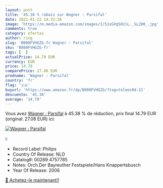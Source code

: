 ```yaml
---
layout: post
title: '45.38 % rabais sur Wagner : Parsifal'
date: 2021-01-22 14:32:16
image: 'https://m.media-amazon.com/images/I/51xGXqSOzlL._SL200_.jpg'
comments: true
category: ofertas
author: ring
slug: 'B000FVHGZG-fr Wagner : Parsifal'
sku: 'B000FVHGZG-fr'
tags: [  ]
actualPrice: 14.79 EUR
currency: EUR
price: 14.79
comparePrice: 27.08 EUR
prodname: 'Wagner : Parsifal'
country: 'fr'
flag: '🇫🇷'
buyurl: 'https://www.amazon.fr/dp/B000FVHGZG/?tag=tolees0d-21'
descuento: '45.38'
average: '14.79'
---
```


Vous avez [Wagner : Parsifal](https://www.amazon.fr/dp/B000FVHGZG/?tag=tolees0d-21)  à  45.38 % de réduction, prix final  14.79 EUR (original: 27.08 EUR) ici:

[![Wagner : Parsifal](https://m.media-amazon.com/images/I/51xGXqSOzlL._SL200_.jpg)](https://www.amazon.fr/dp/B000FVHGZG/?tag=tolees0d-21)

ℹ️:

- Record Label: Philips
- Country Of Release: NLD
- Catalog#: 00289 4757785
- Notes: Orch.Der Bayreuther Festspiele/Hans Knappertsbusch
- Year Of Release: 2006

[🛒 Achetez-le maintenant!!](https://www.amazon.fr/dp/B000FVHGZG/?tag=tolees0d-21)
